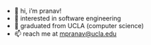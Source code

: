 - 👋 hi, i’m pranav!
- 👀 interested in software engineering
- 🌱 graduated from UCLA (computer science)
- 📫 reach me at mpranav@ucla.edu

<!---
pranav-maddali/pranav-maddali is a ✨ special ✨ repository because its `README.md` (this file) appears on your GitHub profile.
You can click the Preview link to take a look at your changes.
--->
